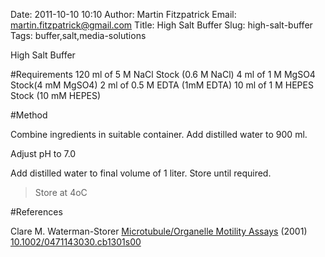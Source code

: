Date: 2011-10-10 10:10
Author: Martin Fitzpatrick
Email: martin.fitzpatrick@gmail.com
Title: High Salt Buffer
Slug: high-salt-buffer
Tags: buffer,salt,media-solutions

High Salt Buffer





#Requirements
120 ml of 5 M NaCl Stock (0.6 M NaCl)
4 ml of 1 M MgSO4 Stock(4 mM MgSO4)
2 ml of 0.5 M EDTA (1mM EDTA)
10 ml of 1 M HEPES Stock (10 mM HEPES)

#Method

Combine ingredients in suitable container. Add distilled water to 900 ml.



Adjust pH to 7.0




Add distilled water to final volume of 1 liter. Store until required.


>Store at 4oC




#References


Clare M. Waterman-Storer [Microtubule/Organelle Motility Assays](http://dx.doi.org/10.1002/0471143030.cb1301s00)  (2001)
[10.1002/0471143030.cb1301s00](http://dx.doi.org/10.1002/0471143030.cb1301s00)





